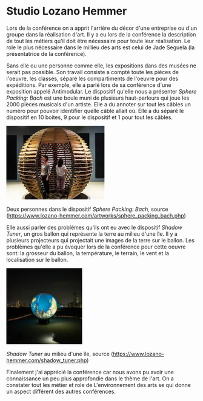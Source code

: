 # Studio Lozano Hemmer

Lors de la conférence on a apprit l'arrière du décor d'une entreprise ou d'un groupe dans la réalisation d'art. Il y a eu lors de la conférence la description de tout les métiers qu'il doit être nécessaire pour toute leur réalisation. Le role le plus nécessaire dans le millieu des arts est celui de Jade Seguela (la présentatrice de la conférence).

Sans elle ou une personne comme elle, les expositions dans des musées ne serait pas possible. Son travail consiste a compté toute les pièces de l'oeuvre, les classés, séparé les compartiments de l'oeuvre pour des expéditions. Par exemple, elle a parlé lors de sa conférence d'une exposition appelé Antimodular. Le dispositif qu'elle nous a présenter <i>Sphere Packing: Bach</i> est une boule muni de plusieurs haut-parleurs qui joue les 2000 pièces musicals d'un artiste. Elle a du annoter sur tout les câbles un numéro pour pouvoir identifier quelle câble allait où. Elle a du séparé le dispositif en 10 boites, 9 pour le dispositif et 1 pour tout les câbles. 

<img src="./media/sphere.jpeg" >

Deux personnes dans le dispositif <i>Sphere Packing: Bach</i>, source (https://www.lozano-hemmer.com/artworks/sphere_packing_bach.php)

Elle aussi parler des problèmes qu'ils ont eu avec le dispositif <i>Shadow Tuner</i>, un gros ballon qui représente la terre au milieu d'une île. Il y a plusieurs projecteurs qui projectait une images de la terre sur le ballon. Les problèmes qu'elle a pu évoquer lors de la conférence pour cette oeuvre sont: la grosseur du ballon, la température, le terrain, le vent et la localisation sur le ballon.

<img src="./media/earth.jpg" width="200px">

<i>Shadow Tuner</i> au milieu d'une île, source (https://www.lozano-hemmer.com/shadow_tuner.php)

Finalement j'ai apprécié la conférence car nous avons pu avoir une connaissance un peu plus approfondie dans le thème de l'art. On a constater tout les métier et role de L'environnement des arts se qui donne un aspect différent des autres conférences.
